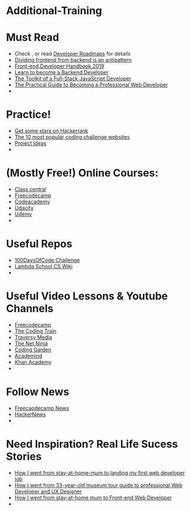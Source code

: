 # Additional-Training

# Must Read
<ul>
  <li>Check <a href="https://github.com/HackTechGO/developer-roadmap"></a>, or read <a href="https://www.evernote.com/shard/s386/u/0/sh/b936b150-d053-4389-8a07-3b08be772955/424a7a529cfd14d7c548951aeeabf0d7">Developer Roadmaps</a> for details</li>
  <li><a href="https://www.evernote.com/shard/s386/u/0/sh/20b398fc-e1ac-464a-b5b9-1ea3ad5c8a56/e20695f410c579e1db25367b02367ce0">Dividing frontend from backend is an antipattern</a></li>
  <li><a href="https://frontendmasters.com/books/front-end-handbook/2019/">Front-end Developer Handbook 2019</a></li>
  <li><a href="https://www.evernote.com/shard/s386/u/0/sh/2a605232-7e46-45c3-896a-6b909c7c3840/efff9d39ce9144828fd2b8a1dc7f00b2">Learn to become a Backend Developer</a></li>
  <li><a href="https://www.evernote.com/shard/s386/u/0/sh/20b398fc-e1ac-464a-b5b9-1ea3ad5c8a56/e20695f410c579e1db25367b02367ce0">The Toolkit of a Full-Stack JavaScript Developer</a></li>
  <li><a href="https://www.evernote.com/shard/s386/u/0/sh/601d5096-7536-4293-bfe8-e16eda913daa/5e0ec46eeae4b2dc2ff02a5447466f85">The Practical Guide to Becoming a Professional Web Developer</a></li>
  <li><a href=""></a></li>
</ul>

# Practice!
<ul>
  <li><a href="https://www.hackerrank.com">Get some stars on Hackerrank</a></li>
  <li><a href="https://www.evernote.com/shard/s386/u/0/sh/022cbeff-3eeb-49b5-acb6-02de81c4dc84/d33af58e7dd0381d34130d99fb8fa64d">The 10 most popular coding challenge websites</a></li>
  <li><a href="https://www.evernote.com/shard/s386/u/0/sh/9e67cab7-80db-4063-a9d0-71c0843585e2/55cc09d8068a125c3928ade03c21ada8">Project Ideas</a></li>
  <li><a href=""></a></li>
</ul>

# (Mostly Free!) Online Courses:
<ul>
  <li><a href="https://www.classcentral.com/">Class central</a></li>
  <li><a href="https://www.freecodecamp.org/">Freecodecamp</a></li>
  <li><a href="https://www.codecademy.com">Codeacademy</a></li>
  <li><a href="https://www.udacity.com/">Udacity</a></li>
  <li><a href="https://www.udemy.com/">Udemy</a></li>
  <li><a href=""></a></li>
</ul>

# Useful Repos
<ul>
  <li><a href="https://github.com/AlizaminJ/100-days-of-code-1">100DaysOfCode Challenge</a></li>
  <li><a href="https://github.com/AlizaminJ/CS-Wiki">Lambda School CS Wiki</a></li>
  <li><a href=""></a></li>
</ul>

# Useful Video Lessons & Youtube Channels
<ul>
  <li><a href="https://www.youtube.com/channel/UC8butISFwT-Wl7EV0hUK0BQ">Freecodecamp</a></li>
  <li><a href="https://www.youtube.com/user/shiffman/featured">The Coding Train</a></li>
  <li><a href="https://www.youtube.com/user/TechGuyWeb/playlists">Traversy Media</a></li>
  <li><a href="https://www.youtube.com/channel/UCW5YeuERMmlnqo4oq8vwUpg/playlists">The Net Ninja</a></li>
  <li><a href="https://www.youtube.com/channel/UCLNgu_OupwoeESgtab33CCw/playlists">Coding Garden</a></li>
  <li><a href="https://www.youtube.com/channel/UCSJbGtTlrDami-tDGPUV9-w/featured">Academind</a></li>
  <li><a href="https://www.khanacademy.org/computing/">Khan Academy</a></li>
  <li><a href=""></a></li>
</ul>

# Follow News
<ul>
  <li><a href="https://www.freecodecamp.org/news/">Freecaodecamp News</a></li>
  <li><a href="https://news.ycombinator.com/">HackerNews</a></li>
  <li><a href=""></a></li>
</ul>

# Need Inspiration? Real Life Sucess Stories
<ul>
  <li><a href="https://www.evernote.com/shard/s386/u/0/sh/759bc713-d6f0-4479-b0f7-a64579fdcb7b/ab71f3631ef46332c4aa785c4c5918dd">How I went from stay-at-home-mum to landing my first web developer job</a></li>
  <li><a href="https://www.evernote.com/shard/s386/u/0/sh/59a4b5c9-23c6-4a3d-85e1-bb94a592b686/dfac941e3498bf0c7ae3be1214ab9ede">How I went from 33-year-old museum tour guide to professional Web Developer and UX Designer</a></li>
  <li><a href="https://www.evernote.com/shard/s386/u/0/sh/3d798d63-2ad0-427b-8bad-df9cfeb63ccb/d0581a54a5f560df85c1e34bc2777a53">How I went from stay-at-home mum to Front-end Web Developer</a></li>
  <li><a href=""></a></li>
</ul>
